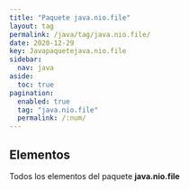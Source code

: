 ```yaml
---
title: "Paquete java.nio.file"
layout: tag
permalink: /java/tag/java.nio.file/
date: 2020-12-29
key: Javapaquetejava.nio.file
sidebar: 
  nav: java
aside: 
  toc: true
pagination: 
  enabled: true
  tag: "java.nio.file"
  permalink: /:num/
---
```


<h2>Elementos</h2>
Todos los elementos del paquete <strong>java.nio.file</strong>
